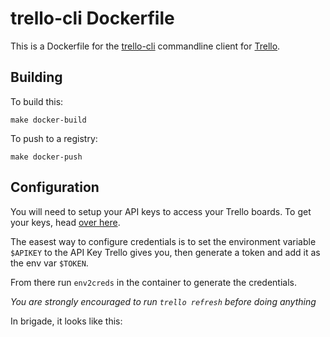 # trello-cli Dockerfile

This is a Dockerfile for the [trello-cli](https://github.com/mheap/trello-cli)
commandline client for [Trello](https://trello.com/).

## Building

To build this:

```
make docker-build
```

To push to a registry:

```
make docker-push
```

## Configuration

You will need to setup your API keys to access your Trello boards. To get your
keys, head [over here](https://trello.com/app-key).

The easest way to configure credentials is to set the environment variable `$APIKEY`
to the API Key Trello gives you, then generate a token and add it as the env
var `$TOKEN`.

From there run `env2creds` in the container to generate the credentials.

_You are strongly encouraged to run `trello refresh` before doing anything_

In brigade, it looks like this:

```javascript

```

